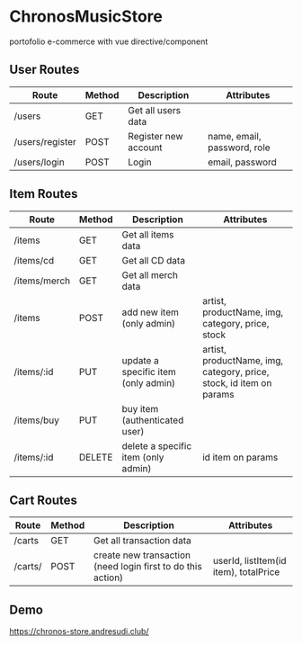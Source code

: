 # ChronosMusicStore

portofolio e-commerce with vue directive/component

## User Routes

| Route           | Method | Description          | Attributes                  |
| --------------- | ------ | -------------------- | --------------------------- |
| /users          | GET    | Get all users data   |                             |
| /users/register | POST   | Register new account | name, email, password, role |
| /users/login    | POST   | Login                | email, password             |

## Item Routes

| Route        | Method | Description                         | Attributes                                                          |
| ------------ | ------ | ----------------------------------- | ------------------------------------------------------------------- |
| /items       | GET    | Get all items data                  |                                                                     |
| /items/cd    | GET    | Get all CD data                     |                                                                     |
| /items/merch | GET    | Get all merch data                  |                                                                     |
| /items       | POST   | add new item (only admin)           | artist, productName, img, category, price, stock                    |
| /items/:id   | PUT    | update a specific item (only admin) | artist, productName, img, category, price, stock, id item on params |
| /items/buy   | PUT    | buy item (authenticated user)       |                                                                     |
| /items/:id   | DELETE | delete a specific item (only admin) | id item on params                                                   |

## Cart Routes

| Route   | Method | Description                                                 | Attributes                            |
| ------- | ------ | ----------------------------------------------------------- | ------------------------------------- |
| /carts  | GET    | Get all transaction data                                    |                                       |
| /carts/ | POST   | create new transaction (need login first to do this action) | userId, listItem(id item), totalPrice |

## Demo 

https://chronos-store.andresudi.club/